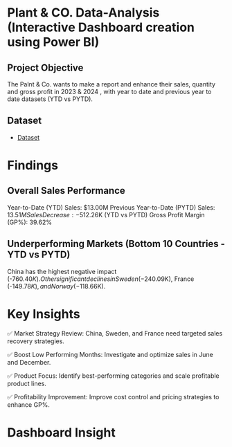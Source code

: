 # Plant & CO. Data-Analysis (Interactive Dashboard creation using Power BI)
## Project Objective 
The Palnt & Co. wants to make a report and enhance their sales, quantity and gross profit in 2023 & 2024 , with year to date and previous year to date datasets (YTD vs PYTD).

## Dataset
- <a href="https://docs.google.com/spreadsheets/d/1Qs61LBUxIN50Cl5IO4m6u2Y2ODhs0pqNhAqhUxVPO_Q/edit?usp=sharing">Dataset</a>

# Findings

## Overall Sales Performance

Year-to-Date (YTD) Sales: $13.00M
Previous Year-to-Date (PYTD) Sales: $13.51M
Sales Decrease: -$512.26K (YTD vs PYTD)
Gross Profit Margin (GP%): 39.62%

## Underperforming Markets (Bottom 10 Countries - YTD vs PYTD)

China has the highest negative impact (-$760.40K).
Other significant declines in Sweden (-$240.09K), France (-$149.78K), and Norway (-$118.66K).

# Key Insights

✅ Market Strategy Review: China, Sweden, and France need targeted sales recovery strategies.

✅ Boost Low Performing Months: Investigate and optimize sales in June and December.

✅ Product Focus: Identify best-performing categories and scale profitable product lines.

✅ Profitability Improvement: Improve cost control and pricing strategies to enhance GP%.

# Dashboard Insight



